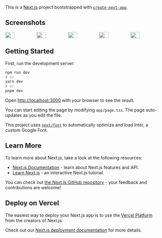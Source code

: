 This is a [Next.js](https://nextjs.org/) project bootstrapped with [`create-next-app`](https://github.com/vercel/next.js/tree/canary/packages/create-next-app).

## Screenshots

<div style="display: flex; flex-direction: 'row';">
<img src="./public/profile/Screenshot 2023-09-09 at 05-38-14 WEBTOON CANVAS The next great webcomic is here.png" width=30%>
<img src="./public/profile/Screenshot 2023-09-16 at 13-47-31 ToonMania A Webtoon Viewer.png" width=30%>
<img src="./public/profile/Screenshot 2023-09-16 at 13-46-54 ToonMania A Webtoon Viewer.png" width=30%>
<img src="./public/profile/Screenshot 2023-09-09 at 05-39-01 WEBTOON CANVAS - Free Self-Publishing Platform.png" width=30%>
<img src="./public/profile/Screenshot 2023-09-09 at 05-38-31 WEBTOON CANVAS - Free Self-Publishing Platform.png" width=30%>

</div>

## Getting Started

First, run the development server:

```bash
npm run dev
# or
yarn dev
# or
pnpm dev
```

Open [http://localhost:3000](http://localhost:3000) with your browser to see the result.

You can start editing the page by modifying `app/page.tsx`. The page auto-updates as you edit the file.

This project uses [`next/font`](https://nextjs.org/docs/basic-features/font-optimization) to automatically optimize and load Inter, a custom Google Font.

## Learn More

To learn more about Next.js, take a look at the following resources:

- [Next.js Documentation](https://nextjs.org/docs) - learn about Next.js features and API.
- [Learn Next.js](https://nextjs.org/learn) - an interactive Next.js tutorial.

You can check out [the Next.js GitHub repository](https://github.com/vercel/next.js/) - your feedback and contributions are welcome!

## Deploy on Vercel

The easiest way to deploy your Next.js app is to use the [Vercel Platform](https://vercel.com/new?utm_medium=default-template&filter=next.js&utm_source=create-next-app&utm_campaign=create-next-app-readme) from the creators of Next.js.

Check out our [Next.js deployment documentation](https://nextjs.org/docs/deployment) for more details.
